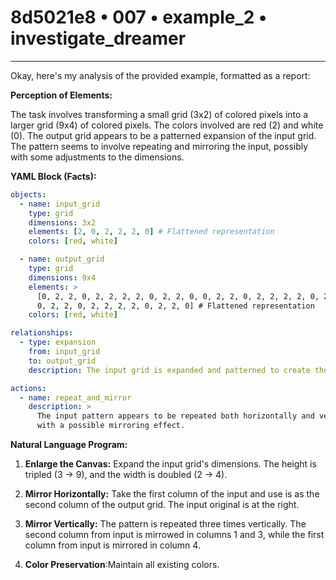 # 8d5021e8 • 007 • example_2 • investigate_dreamer

---
Okay, here's my analysis of the provided example, formatted as a report:

**Perception of Elements:**

The task involves transforming a small grid (3x2) of colored pixels into a larger grid (9x4) of colored pixels. The colors involved are red (2) and white (0). The output grid appears to be a patterned expansion of the input grid. The pattern seems to involve repeating and mirroring the input, possibly with some adjustments to the dimensions.

**YAML Block (Facts):**



```yaml
objects:
  - name: input_grid
    type: grid
    dimensions: 3x2
    elements: [2, 0, 2, 2, 2, 0] # Flattened representation
    colors: [red, white]

  - name: output_grid
    type: grid
    dimensions: 9x4
    elements: >
      [0, 2, 2, 0, 2, 2, 2, 2, 0, 2, 2, 0, 0, 2, 2, 0, 2, 2, 2, 2, 0, 2, 2, 0,
      0, 2, 2, 0, 2, 2, 2, 2, 0, 2, 2, 0] # Flattened representation
    colors: [red, white]

relationships:
  - type: expansion
    from: input_grid
    to: output_grid
    description: The input grid is expanded and patterned to create the output grid.

actions:
  - name: repeat_and_mirror
    description: >
      The input pattern appears to be repeated both horizontally and vertically,
      with a possible mirroring effect.
```



**Natural Language Program:**

1.  **Enlarge the Canvas:** Expand the input grid's dimensions. The height is tripled (3 -> 9), and the width is doubled (2 -> 4).

2. **Mirror Horizontally:** Take the first column of the input and use is as the second column of the output grid. The input original is at the right.

3.  **Mirror Vertically:** The pattern is repeated three times vertically. The second column from input is mirrowed in columns 1 and 3, while the first column from input is mirrored in column 4.

4. **Color Preservation**:Maintain all existing colors.

